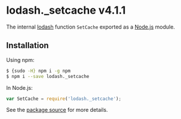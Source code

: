 # lodash._setcache v4.1.1

The internal [lodash](https://lodash.com/) function `SetCache` exported as a [Node.js](https://nodejs.org/) module.

## Installation

Using npm:
```bash
$ {sudo -H} npm i -g npm
$ npm i --save lodash._setcache
```

In Node.js:
```js
var SetCache = require('lodash._setcache');
```

See the [package source](https://github.com/lodash/lodash/blob/4.1.1-npm-packages/lodash._setcache) for more details.
